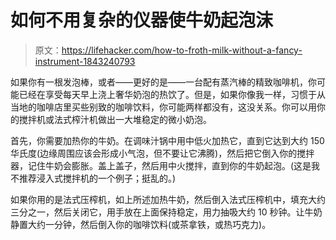 # 如何不用复杂的仪器使牛奶起泡沫

> 原文：<https://lifehacker.com/how-to-froth-milk-without-a-fancy-instrument-1843240793>

如果你有一根发泡棒，或者——更好的是——一台配有蒸汽棒的精致咖啡机，你可能已经在享受每天早上浇上奢华奶泡的热饮了。但是，如果你像我一样，习惯于从当地的咖啡店里买些别致的咖啡饮料，你可能两样都没有，这没关系。你可以用你的搅拌机或法式榨汁机做出一大堆稳定的微小奶泡。



首先，你需要加热你的牛奶。在调味汁锅中用中低火加热它，直到它达到大约 150 华氏度(边缘周围应该会形成小气泡，但不要让它沸腾)，然后把它倒入你的搅拌器，记住牛奶会膨胀。盖上盖子，然后用中火搅拌，直到你的牛奶起泡。(这是我不推荐浸入式搅拌机的一个例子；挺乱的。)

如果你用的是法式压榨机，如上所述加热牛奶，然后倒入法式压榨机中，填充大约三分之一，然后关闭它，用手放在上面保持稳定，用力抽吸大约 10 秒钟。让牛奶静置大约一分钟，然后倒入你的咖啡饮料(或茶拿铁，或热巧克力)。
